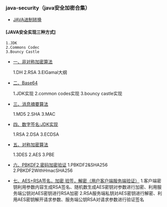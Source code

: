 ### java-security（java安全加密合集）

- [JAVA进制转换](/src/main/java/com/security/jinzhi)

#### [JAVA安全实现三种方式]

    1.JDK 
    2.Commons Codec 
    3.Bouncy Castle

- [一、非对称加密算法](/src/main/java/com/security/asymmetric_encryption/RSAConcurrencyTest.java)

    1.DH 2.RSA 3.ElGamal大纲

- [二、Base64](/src/main/java/com/security/base64/Base64Test.java)

    1.JDK实现 2.common codes实现 3.bouncy castle实现

- [三、消息摘要算法](/src/main/java/com/security/message_digest/MD5Test.java)

    1.MD5 2.SHA 3.MAC

- [四、数字签名:JDK实现](/src/main/java/com/security/signature/RSATest.java)

    1.RSA 2.DSA 3.ECDSA

- [五、对称加密算法](/src/main/java/com/security/symmetric_encryption/AESTest.java)

    1.3DES 2.AES 3.PBE
- [六、PBKDF2 密码加密验证](/src/main/java/com/security/password_hash/PasswordHash.java)
    1.PBKDF2&SHA256 2.PBKDF2WithHmacSHA256

- [七、AES+RSA签名，加密 验签，解密（用户客户端服务端验证）](/src/main/java/com/security/interface_verification_design/Main.java)
   1.客户端密钥利用参数内容生成RSA签名、随机数生成AES密钥对参数进行加密、利用服务端公钥对AES密钥进行RSA加密
   2.RSA服务端私钥对AES密钥进行解密、利用AES密钥解开请求参数、服务端公钥RSA对请求参数进行验证签名
